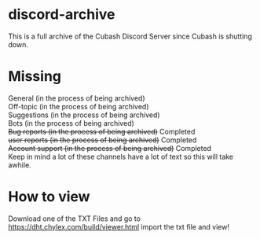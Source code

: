 # discord-archive
This is a full archive of the Cubash Discord Server since Cubash is shutting down.
# Missing
General (in the process of being archived)
<br>
Off-topic (in the process of being archived)
<br>
Suggestions (in the process of being archived)
<br>
Bots (in the process of being archived)
<br>
~~Bug reports (in the process of being archived)~~ Completed
<br>
~~user reports (in the process of being archived)~~ Completed
<br>
~~Account support (in the process of being archived)~~ Completed
<br>
Keep in mind a lot of these channels have a lot of text so this will take awhile.

# How to view
Download one of the TXT Files and go to https://dht.chylex.com/build/viewer.html import the txt file and view!
